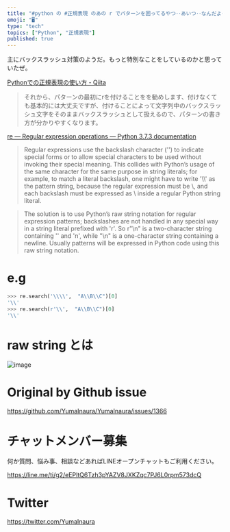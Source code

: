```yaml
---
title: "#python の #正規表現 のあの r でパターンを囲ってるやつ‥あいつ‥なんだよ‥ふざけるなよ‥答えは？ ( raw string 記"
emoji: "🖥"
type: "tech"
topics: ["Python", "正規表現"]
published: true
---
```


主にバックスラッシュ対策のようだ。もっと特別なことをしているのかと思っていたぜ。

[Pythonでの正規表現の使い方 - Qiita](https://qiita.com/wanwanland/items/ce272419dde2f95cdabc)

>それから、パターンの最初にrを付けることをを勧めします、付けなくても基本的には大丈夫ですが、付けることによって文字列中のバックスラッシュ文字をそのままバックスラッシュとして扱えるので、パターンの書き方が分かりやすくなります。

[re — Regular expression operations — Python 3.7.3 documentation](https://docs.python.org/3/library/re.html)

>Regular expressions use the backslash character ('\') to indicate special forms or to allow special characters to be used without invoking their special meaning. This collides with Python’s usage of the same character for the same purpose in string literals; for example, to match a literal backslash, one might have to write '\\\\' as the pattern string, because the regular expression must be \\, and each backslash must be expressed as \\ inside a regular Python string literal.

>The solution is to use Python’s raw string notation for regular expression patterns; backslashes are not handled in any special way in a string literal prefixed with 'r'. So r"\n" is a two-character string containing '\' and 'n', while "\n" is a one-character string containing a newline. Usually patterns will be expressed in Python code using this raw string notation.


# e.g

```py
>>> re.search('\\\\',  "A\\B\\C")[0]
'\\'
>>> re.search(r'\\',  "A\\B\\C")[0]
'\\'
```

# raw string とは

![image](https://user-images.githubusercontent.com/13635059/56463755-23400600-6415-11e9-94a3-46a0fc5733eb.png)


# Original by Github issue

https://github.com/YumaInaura/YumaInaura/issues/1366








<!-- Update From Qiita API -->

# チャットメンバー募集


何か質問、悩み事、相談などあればLINEオープンチャットもご利用ください。

https://line.me/ti/g2/eEPltQ6Tzh3pYAZV8JXKZqc7PJ6L0rpm573dcQ





# Twitter


https://twitter.com/YumaInaura


<!-- Update From Qiita API -->


